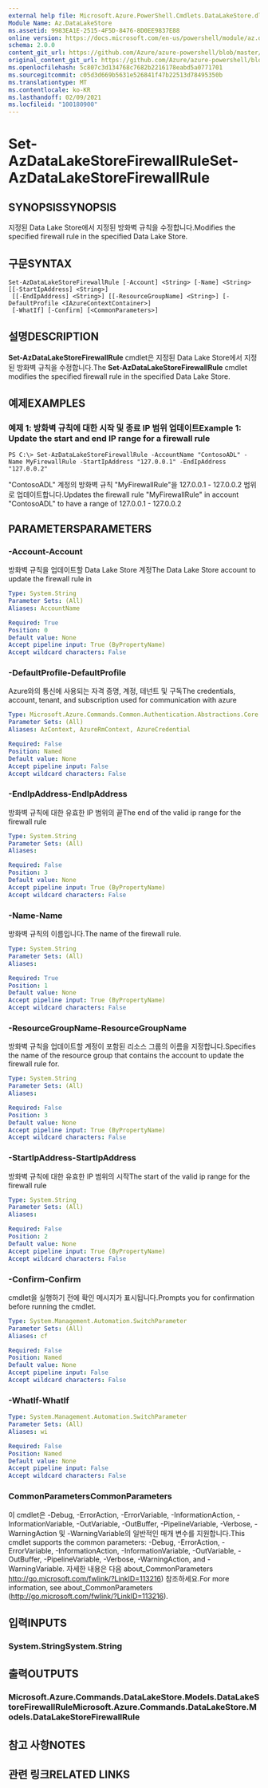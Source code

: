 ```yaml
---
external help file: Microsoft.Azure.PowerShell.Cmdlets.DataLakeStore.dll-Help.xml
Module Name: Az.DataLakeStore
ms.assetid: 9983EA1E-2515-4F5D-8476-8D0EE9837E88
online version: https://docs.microsoft.com/en-us/powershell/module/az.datalakestore/set-azdatalakestorefirewallrule
schema: 2.0.0
content_git_url: https://github.com/Azure/azure-powershell/blob/master/src/DataLakeStore/DataLakeStore/help/Set-AzDataLakeStoreFirewallRule.md
original_content_git_url: https://github.com/Azure/azure-powershell/blob/master/src/DataLakeStore/DataLakeStore/help/Set-AzDataLakeStoreFirewallRule.md
ms.openlocfilehash: 5c807c3d134768c7682b2216178eabd5a0771701
ms.sourcegitcommit: c05d3d669b5631e526841f47b22513d78495350b
ms.translationtype: MT
ms.contentlocale: ko-KR
ms.lasthandoff: 02/09/2021
ms.locfileid: "100180900"
---
```

# <span data-ttu-id="8a18f-101">Set-AzDataLakeStoreFirewallRule</span><span class="sxs-lookup"><span data-stu-id="8a18f-101">Set-AzDataLakeStoreFirewallRule</span></span>

## <span data-ttu-id="8a18f-102">SYNOPSIS</span><span class="sxs-lookup"><span data-stu-id="8a18f-102">SYNOPSIS</span></span>
<span data-ttu-id="8a18f-103">지정된 Data Lake Store에서 지정된 방화벽 규칙을 수정합니다.</span><span class="sxs-lookup"><span data-stu-id="8a18f-103">Modifies the specified firewall rule in the specified Data Lake Store.</span></span>

## <span data-ttu-id="8a18f-104">구문</span><span class="sxs-lookup"><span data-stu-id="8a18f-104">SYNTAX</span></span>

```
Set-AzDataLakeStoreFirewallRule [-Account] <String> [-Name] <String> [[-StartIpAddress] <String>]
 [[-EndIpAddress] <String>] [[-ResourceGroupName] <String>] [-DefaultProfile <IAzureContextContainer>]
 [-WhatIf] [-Confirm] [<CommonParameters>]
```

## <span data-ttu-id="8a18f-105">설명</span><span class="sxs-lookup"><span data-stu-id="8a18f-105">DESCRIPTION</span></span>
<span data-ttu-id="8a18f-106">**Set-AzDataLakeStoreFirewallRule** cmdlet은 지정된 Data Lake Store에서 지정된 방화벽 규칙을 수정합니다.</span><span class="sxs-lookup"><span data-stu-id="8a18f-106">The **Set-AzDataLakeStoreFirewallRule** cmdlet modifies the specified firewall rule in the specified Data Lake Store.</span></span>

## <span data-ttu-id="8a18f-107">예제</span><span class="sxs-lookup"><span data-stu-id="8a18f-107">EXAMPLES</span></span>

### <span data-ttu-id="8a18f-108">예제 1: 방화벽 규칙에 대한 시작 및 종료 IP 범위 업데이트</span><span class="sxs-lookup"><span data-stu-id="8a18f-108">Example 1: Update the start and end IP range for a firewall rule</span></span>
```
PS C:\> Set-AzDataLakeStoreFirewallRule -AccountName "ContosoADL" -Name MyFirewallRule -StartIpAddress "127.0.0.1" -EndIpAddress "127.0.0.2"
```

<span data-ttu-id="8a18f-109">"ContosoADL" 계정의 방화벽 규칙 "MyFirewallRule"을 127.0.0.1 - 127.0.0.2 범위로 업데이트합니다.</span><span class="sxs-lookup"><span data-stu-id="8a18f-109">Updates the firewall rule "MyFirewallRule" in account "ContosoADL" to have a range of 127.0.0.1 - 127.0.0.2</span></span>

## <span data-ttu-id="8a18f-110">PARAMETERS</span><span class="sxs-lookup"><span data-stu-id="8a18f-110">PARAMETERS</span></span>

### <span data-ttu-id="8a18f-111">-Account</span><span class="sxs-lookup"><span data-stu-id="8a18f-111">-Account</span></span>
<span data-ttu-id="8a18f-112">방화벽 규칙을 업데이트할 Data Lake Store 계정</span><span class="sxs-lookup"><span data-stu-id="8a18f-112">The Data Lake Store account to update the firewall rule in</span></span>

```yaml
Type: System.String
Parameter Sets: (All)
Aliases: AccountName

Required: True
Position: 0
Default value: None
Accept pipeline input: True (ByPropertyName)
Accept wildcard characters: False
```

### <span data-ttu-id="8a18f-113">-DefaultProfile</span><span class="sxs-lookup"><span data-stu-id="8a18f-113">-DefaultProfile</span></span>
<span data-ttu-id="8a18f-114">Azure와의 통신에 사용되는 자격 증명, 계정, 테넌트 및 구독</span><span class="sxs-lookup"><span data-stu-id="8a18f-114">The credentials, account, tenant, and subscription used for communication with azure</span></span>

```yaml
Type: Microsoft.Azure.Commands.Common.Authentication.Abstractions.Core.IAzureContextContainer
Parameter Sets: (All)
Aliases: AzContext, AzureRmContext, AzureCredential

Required: False
Position: Named
Default value: None
Accept pipeline input: False
Accept wildcard characters: False
```

### <span data-ttu-id="8a18f-115">-EndIpAddress</span><span class="sxs-lookup"><span data-stu-id="8a18f-115">-EndIpAddress</span></span>
<span data-ttu-id="8a18f-116">방화벽 규칙에 대한 유효한 IP 범위의 끝</span><span class="sxs-lookup"><span data-stu-id="8a18f-116">The end of the valid ip range for the firewall rule</span></span>

```yaml
Type: System.String
Parameter Sets: (All)
Aliases:

Required: False
Position: 3
Default value: None
Accept pipeline input: True (ByPropertyName)
Accept wildcard characters: False
```

### <span data-ttu-id="8a18f-117">-Name</span><span class="sxs-lookup"><span data-stu-id="8a18f-117">-Name</span></span>
<span data-ttu-id="8a18f-118">방화벽 규칙의 이름입니다.</span><span class="sxs-lookup"><span data-stu-id="8a18f-118">The name of the firewall rule.</span></span>

```yaml
Type: System.String
Parameter Sets: (All)
Aliases:

Required: True
Position: 1
Default value: None
Accept pipeline input: True (ByPropertyName)
Accept wildcard characters: False
```

### <span data-ttu-id="8a18f-119">-ResourceGroupName</span><span class="sxs-lookup"><span data-stu-id="8a18f-119">-ResourceGroupName</span></span>
<span data-ttu-id="8a18f-120">방화벽 규칙을 업데이트할 계정이 포함된 리소스 그룹의 이름을 지정합니다.</span><span class="sxs-lookup"><span data-stu-id="8a18f-120">Specifies the name of the resource group that contains the account to update the firewall rule for.</span></span>

```yaml
Type: System.String
Parameter Sets: (All)
Aliases:

Required: False
Position: 3
Default value: None
Accept pipeline input: True (ByPropertyName)
Accept wildcard characters: False
```

### <span data-ttu-id="8a18f-121">-StartIpAddress</span><span class="sxs-lookup"><span data-stu-id="8a18f-121">-StartIpAddress</span></span>
<span data-ttu-id="8a18f-122">방화벽 규칙에 대한 유효한 IP 범위의 시작</span><span class="sxs-lookup"><span data-stu-id="8a18f-122">The start of the valid ip range for the firewall rule</span></span>

```yaml
Type: System.String
Parameter Sets: (All)
Aliases:

Required: False
Position: 2
Default value: None
Accept pipeline input: True (ByPropertyName)
Accept wildcard characters: False
```

### <span data-ttu-id="8a18f-123">-Confirm</span><span class="sxs-lookup"><span data-stu-id="8a18f-123">-Confirm</span></span>
<span data-ttu-id="8a18f-124">cmdlet을 실행하기 전에 확인 메시지가 표시됩니다.</span><span class="sxs-lookup"><span data-stu-id="8a18f-124">Prompts you for confirmation before running the cmdlet.</span></span>

```yaml
Type: System.Management.Automation.SwitchParameter
Parameter Sets: (All)
Aliases: cf

Required: False
Position: Named
Default value: None
Accept pipeline input: False
Accept wildcard characters: False
```

### <span data-ttu-id="8a18f-125">-WhatIf</span><span class="sxs-lookup"><span data-stu-id="8a18f-125">-WhatIf</span></span>
```yaml
Type: System.Management.Automation.SwitchParameter
Parameter Sets: (All)
Aliases: wi

Required: False
Position: Named
Default value: None
Accept pipeline input: False
Accept wildcard characters: False
```

### <span data-ttu-id="8a18f-126">CommonParameters</span><span class="sxs-lookup"><span data-stu-id="8a18f-126">CommonParameters</span></span>
<span data-ttu-id="8a18f-127">이 cmdlet은 -Debug, -ErrorAction, -ErrorVariable, -InformationAction, -InformationVariable, -OutVariable, -OutBuffer, -PipelineVariable, -Verbose, -WarningAction 및 -WarningVariable의 일반적인 매개 변수를 지원합니다.</span><span class="sxs-lookup"><span data-stu-id="8a18f-127">This cmdlet supports the common parameters: -Debug, -ErrorAction, -ErrorVariable, -InformationAction, -InformationVariable, -OutVariable, -OutBuffer, -PipelineVariable, -Verbose, -WarningAction, and -WarningVariable.</span></span> <span data-ttu-id="8a18f-128">자세한 내용은 다음 about_CommonParameters http://go.microsoft.com/fwlink/?LinkID=113216) 참조하세요.</span><span class="sxs-lookup"><span data-stu-id="8a18f-128">For more information, see about_CommonParameters (http://go.microsoft.com/fwlink/?LinkID=113216).</span></span>

## <span data-ttu-id="8a18f-129">입력</span><span class="sxs-lookup"><span data-stu-id="8a18f-129">INPUTS</span></span>

### <span data-ttu-id="8a18f-130">System.String</span><span class="sxs-lookup"><span data-stu-id="8a18f-130">System.String</span></span>

## <span data-ttu-id="8a18f-131">출력</span><span class="sxs-lookup"><span data-stu-id="8a18f-131">OUTPUTS</span></span>

### <span data-ttu-id="8a18f-132">Microsoft.Azure.Commands.DataLakeStore.Models.DataLakeStoreFirewallRule</span><span class="sxs-lookup"><span data-stu-id="8a18f-132">Microsoft.Azure.Commands.DataLakeStore.Models.DataLakeStoreFirewallRule</span></span>

## <span data-ttu-id="8a18f-133">참고 사항</span><span class="sxs-lookup"><span data-stu-id="8a18f-133">NOTES</span></span>

## <span data-ttu-id="8a18f-134">관련 링크</span><span class="sxs-lookup"><span data-stu-id="8a18f-134">RELATED LINKS</span></span>
